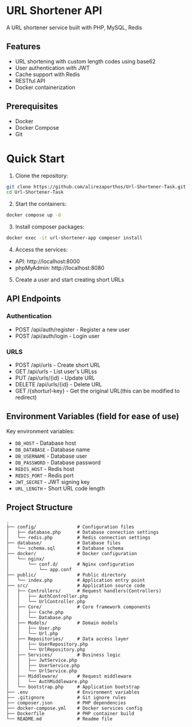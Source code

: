# URL Shortener API

A URL shortener service built with PHP, MySQL, Redis


## Features

- URL shortening with custom length codes using base62
- User authentication with JWT
- Cache support with Redis
- RESTful API
- Docker containerization


## Prerequisites

- Docker
- Docker Compose
- Git


# Quick Start

1. Clone the repository:
```bash
git clone https://github.com/alirezaporthos/Url-Shortener-Task.git
cd Url-Shortener-Task
```

2. Start the containers:
```bash
docker compose up -d
```

3. Install composer packages:
```bash
docker exec -it url-shortener-app composer install
```

4. Access the services:

- API: http://localhost:8000
- phpMyAdmin: http://localhost:8080

5. Create a user and start creating short URLs


## API Endpoints

### Authentication

- POST /api/auth/register - Register a new user
- POST /api/auth/login - Login user

### URLS
- POST /api/urls - Create short URL
- GET /api/urls - List user's URLss
- PUT /api/urls/{id} - Update URL
- DELETE /api/urls/{id} - Delete URL
- GET /{shorturl-key} - Get the original URL(this can be modified to redirect)


## Environment Variables (field for ease of use)

Key environment variables:
- `DB_HOST` - Database host
- `DB_DATABASE` - Database name
- `DB_USERNAME` - Database user
- `DB_PASSWORD` - Database password
- `REDIS_HOST` - Redis host
- `REDIS_PORT` - Redis port
- `JWT_SECRET` - JWT signing key
- `URL_LENGTH` - Short URL code length


## Project Structure
```
.
├── config/               # Configuration files
│   ├── database.php      # Database connection settings
│   └── redis.php         # Redis connection settings
├── database/             # Database files
│   └── schema.sql        # Database schema
├── docker/               # Docker configuration
│   └── nginx/           
│       └── conf.d/       # Nginx configuration
│           └── app.conf
├── public/               # Public directory
│   └── index.php         # Application entry point
├── src/                  # Application source code
│   ├── Controllers/      # Request handlers(Controllers)
│   │   ├── AuthController.php
│   │   └── UrlController.php
│   ├── Core/             # Core framework components
│   │   ├── Cache.php
│   │   └── Database.php
│   ├── Models/           # Domain models
│   │   ├── User.php
│   │   └── Url.php
│   ├── Repositories/     # Data access layer
│   │   ├── UserRepository.php
│   │   └── UrlRepository.php
│   ├── Services/         # Business logic
│   │   ├── JwtService.php
│   │   ├── UserService.php
│   │   └── UrlService.php
│   ├── Middleware/       # Request middleware
│   │   └── AuthMiddleware.php
│   └── bootstrap.php     # Application bootstrap
├── .env                  # Environment variables
├── .gitignore            # Git ignore rules
├── composer.json         # PHP dependencies
├── docker-compose.yml    # Docker services config
├── Dockerfile            # PHP container build
└── README.md             # Readme file
```